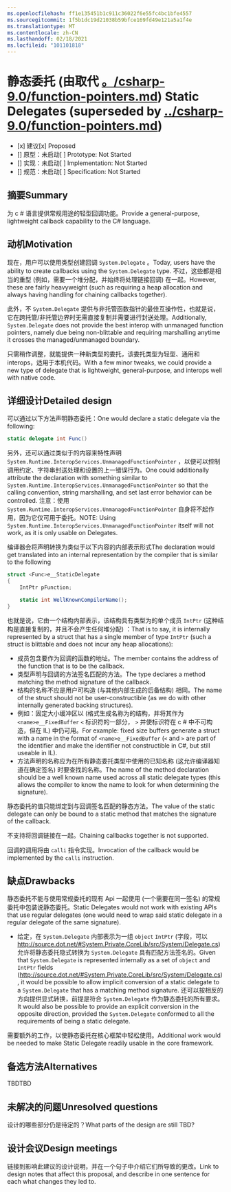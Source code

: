 ```yaml
---
ms.openlocfilehash: ff1e135451b1c911c36022f6e55fc4bc1bfe4557
ms.sourcegitcommit: 1f5b1dc19d21038b59bfce169fd49e121a5a1f4e
ms.translationtype: MT
ms.contentlocale: zh-CN
ms.lasthandoff: 02/18/2021
ms.locfileid: "101101818"
---
```

# <a name="static-delegates-superseded-by-csharp-90function-pointersmd"></a><span data-ttu-id="4479d-101">静态委托 (由取代 [。/csharp-9.0/function-pointers.md](../csharp-9.0/function-pointers.md)) </span><span class="sxs-lookup"><span data-stu-id="4479d-101">Static Delegates (superseded by [../csharp-9.0/function-pointers.md](../csharp-9.0/function-pointers.md))</span></span>

* <span data-ttu-id="4479d-102">[x] 建议</span><span class="sxs-lookup"><span data-stu-id="4479d-102">[x] Proposed</span></span>
* <span data-ttu-id="4479d-103">[] 原型：未启动</span><span class="sxs-lookup"><span data-stu-id="4479d-103">[ ] Prototype: Not Started</span></span>
* <span data-ttu-id="4479d-104">[] 实现：未启动</span><span class="sxs-lookup"><span data-stu-id="4479d-104">[ ] Implementation: Not Started</span></span>
* <span data-ttu-id="4479d-105">[] 规范：未启动</span><span class="sxs-lookup"><span data-stu-id="4479d-105">[ ] Specification: Not Started</span></span>

## <a name="summary"></a><span data-ttu-id="4479d-106">摘要</span><span class="sxs-lookup"><span data-stu-id="4479d-106">Summary</span></span>
[summary]: #summary

<span data-ttu-id="4479d-107">为 c # 语言提供常规用途的轻型回调功能。</span><span class="sxs-lookup"><span data-stu-id="4479d-107">Provide a general-purpose, lightweight callback capability to the C# language.</span></span>

## <a name="motivation"></a><span data-ttu-id="4479d-108">动机</span><span class="sxs-lookup"><span data-stu-id="4479d-108">Motivation</span></span>
[motivation]: #motivation

<span data-ttu-id="4479d-109">现在，用户可以使用类型创建回调 `System.Delegate` 。</span><span class="sxs-lookup"><span data-stu-id="4479d-109">Today, users have the ability to create callbacks using the `System.Delegate` type.</span></span> <span data-ttu-id="4479d-110">不过，这些都是相当的重型 (例如，需要一个堆分配，并始终将处理链接回调) 在一起。</span><span class="sxs-lookup"><span data-stu-id="4479d-110">However, these are fairly heavyweight (such as requiring a heap allocation and always having handling for chaining callbacks together).</span></span>

<span data-ttu-id="4479d-111">此外，不 `System.Delegate` 提供与非托管函数指针的最佳互操作性，也就是说，它在跨托管/非托管边界时无需直接复制并需要进行封送处理。</span><span class="sxs-lookup"><span data-stu-id="4479d-111">Additionally, `System.Delegate` does not provide the best interop with unmanaged function pointers, namely due being non-blittable and requiring marshalling anytime it crosses the managed/unmanaged boundary.</span></span>

<span data-ttu-id="4479d-112">只需稍作调整，就能提供一种新类型的委托，该委托类型为轻型、通用和 interops，适用于本机代码。</span><span class="sxs-lookup"><span data-stu-id="4479d-112">With a few minor tweaks, we could provide a new type of delegate that is lightweight, general-purpose, and interops well with native code.</span></span>

## <a name="detailed-design"></a><span data-ttu-id="4479d-113">详细设计</span><span class="sxs-lookup"><span data-stu-id="4479d-113">Detailed design</span></span>
[design]: #detailed-design

<span data-ttu-id="4479d-114">可以通过以下方法声明静态委托：</span><span class="sxs-lookup"><span data-stu-id="4479d-114">One would declare a static delegate via the following:</span></span>

```C#
static delegate int Func()
```

<span data-ttu-id="4479d-115">另外，还可以通过类似于的内容来特性声明 `System.Runtime.InteropServices.UnmanagedFunctionPointer` ，以便可以控制调用约定、字符串封送处理和设置的上一错误行为。</span><span class="sxs-lookup"><span data-stu-id="4479d-115">One could additionally attribute the declaration with something similar to `System.Runtime.InteropServices.UnmanagedFunctionPointer` so that the calling convention, string marshalling, and set last error behavior can be controlled.</span></span> <span data-ttu-id="4479d-116">注意：使用 `System.Runtime.InteropServices.UnmanagedFunctionPointer` 自身将不起作用，因为它仅可用于委托。</span><span class="sxs-lookup"><span data-stu-id="4479d-116">NOTE: Using `System.Runtime.InteropServices.UnmanagedFunctionPointer` itself will not work, as it is only usable on Delegates.</span></span>

<span data-ttu-id="4479d-117">编译器会将声明转换为类似于以下内容的内部表示形式</span><span class="sxs-lookup"><span data-stu-id="4479d-117">The declaration would get translated into an internal representation by the compiler that is similar to the following</span></span>

```C#
struct <Func>e__StaticDelegate
{
    IntPtr pFunction;

    static int WellKnownCompilerName();
}
```

<span data-ttu-id="4479d-118">也就是说，它由一个结构内部表示，该结构具有类型为的单个成员 `IntPtr` (这种结构是直接复制的，并且不会产生任何堆分配) ：</span><span class="sxs-lookup"><span data-stu-id="4479d-118">That is to say, it is internally represented by a struct that has a single member of type `IntPtr` (such a struct is blittable and does not incur any heap allocations):</span></span>
* <span data-ttu-id="4479d-119">成员包含要作为回调的函数的地址。</span><span class="sxs-lookup"><span data-stu-id="4479d-119">The member contains the address of the function that is to be the callback.</span></span>
* <span data-ttu-id="4479d-120">类型声明与回调的方法签名匹配的方法。</span><span class="sxs-lookup"><span data-stu-id="4479d-120">The type declares a method matching the method signature of the callback.</span></span>
* <span data-ttu-id="4479d-121">结构的名称不应是用户可构造 (与其他内部生成的后备结构) 相同。</span><span class="sxs-lookup"><span data-stu-id="4479d-121">The name of the struct should not be user-constructible (as we do with other internally generated backing structures).</span></span>
 * <span data-ttu-id="4479d-122">例如：固定大小缓冲区以 (格式生成名称为的结构，并将其作为 `<name>e__FixedBuffer` `<` 标识符的一部分， `>` 并使标识符在 c # 中不可构造，但在 IL) 中仍可用。</span><span class="sxs-lookup"><span data-stu-id="4479d-122">For example: fixed size buffers generate a struct with a name in the format of `<name>e__FixedBuffer` (`<` and `>` are part of the identifier and make the identifier not constructible in C#, but still useable in IL).</span></span>
* <span data-ttu-id="4479d-123">方法声明的名称应为在所有静态委托类型中使用的已知名称 (这允许编译器知道在确定签名) 时要查找的名称。</span><span class="sxs-lookup"><span data-stu-id="4479d-123">The name of the method declaration should be a well known name used across all static delegate types (this allows the compiler to know the name to look for when determining the signature).</span></span>

<span data-ttu-id="4479d-124">静态委托的值只能绑定到与回调签名匹配的静态方法。</span><span class="sxs-lookup"><span data-stu-id="4479d-124">The value of the static delegate can only be bound to a static method that matches the signature of the callback.</span></span>

<span data-ttu-id="4479d-125">不支持将回调链接在一起。</span><span class="sxs-lookup"><span data-stu-id="4479d-125">Chaining callbacks together is not supported.</span></span>

<span data-ttu-id="4479d-126">回调的调用将由 `calli` 指令实现。</span><span class="sxs-lookup"><span data-stu-id="4479d-126">Invocation of the callback would be implemented by the `calli` instruction.</span></span>

## <a name="drawbacks"></a><span data-ttu-id="4479d-127">缺点</span><span class="sxs-lookup"><span data-stu-id="4479d-127">Drawbacks</span></span>
[drawbacks]: #drawbacks

<span data-ttu-id="4479d-128">静态委托不能与使用常规委托的现有 Api 一起使用 (一个需要在同一签名) 的常规委托中包装说静态委托。</span><span class="sxs-lookup"><span data-stu-id="4479d-128">Static Delegates would not work with existing APIs that use regular delegates (one would need to wrap said static delegate in a regular delegate of the same signature).</span></span>
* <span data-ttu-id="4479d-129">给定，在 `System.Delegate` 内部表示为一组 `object` `IntPtr` (字段，可以 http://source.dot.net/#System.Private.CoreLib/src/System/Delegate.cs) 允许将静态委托隐式转换为 `System.Delegate` 具有匹配方法签名的。</span><span class="sxs-lookup"><span data-stu-id="4479d-129">Given that `System.Delegate` is represented internally as a set of `object` and `IntPtr` fields (http://source.dot.net/#System.Private.CoreLib/src/System/Delegate.cs), it would be possible to allow implicit conversion of a static delegate to a `System.Delegate` that has a matching method signature.</span></span> <span data-ttu-id="4479d-130">还可以按相反的方向提供显式转换，前提是符合 `System.Delegate` 作为静态委托的所有要求。</span><span class="sxs-lookup"><span data-stu-id="4479d-130">It would also be possible to provide an explicit conversion in the opposite direction, provided the `System.Delegate` conformed to all the requirements of being a static delegate.</span></span>

<span data-ttu-id="4479d-131">需要额外的工作，以使静态委托在核心框架中轻松使用。</span><span class="sxs-lookup"><span data-stu-id="4479d-131">Additional work would be needed to make Static Delegate readily usable in the core framework.</span></span>

## <a name="alternatives"></a><span data-ttu-id="4479d-132">备选方法</span><span class="sxs-lookup"><span data-stu-id="4479d-132">Alternatives</span></span>
[alternatives]: #alternatives

<span data-ttu-id="4479d-133">TBD</span><span class="sxs-lookup"><span data-stu-id="4479d-133">TBD</span></span>

## <a name="unresolved-questions"></a><span data-ttu-id="4479d-134">未解决的问题</span><span class="sxs-lookup"><span data-stu-id="4479d-134">Unresolved questions</span></span>
[unresolved]: #unresolved-questions

<span data-ttu-id="4479d-135">设计的哪些部分仍是待定的？</span><span class="sxs-lookup"><span data-stu-id="4479d-135">What parts of the design are still TBD?</span></span>

## <a name="design-meetings"></a><span data-ttu-id="4479d-136">设计会议</span><span class="sxs-lookup"><span data-stu-id="4479d-136">Design meetings</span></span>

<span data-ttu-id="4479d-137">链接到影响此建议的设计说明，并在一个句子中介绍它们所导致的更改。</span><span class="sxs-lookup"><span data-stu-id="4479d-137">Link to design notes that affect this proposal, and describe in one sentence for each what changes they led to.</span></span>


